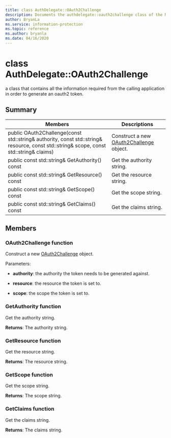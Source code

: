 ```yaml
---
title: class AuthDelegate::OAuth2Challenge 
description: Documents the authdelegate::oauth2challenge class of the Microsoft Information Protection (MIP) SDK.
author: BryanLa
ms.service: information-protection
ms.topic: reference
ms.author: bryanla
ms.date: 04/16/2020
---
```


# class AuthDelegate::OAuth2Challenge 
a class that contains all the information required from the calling application in order to generate an oauth2 token.
  
## Summary
 Members                        | Descriptions                                
--------------------------------|---------------------------------------------
public OAuth2Challenge(const std::string& authority, const std::string& resource, const std::string& scope, const std::string& claims)  |  Construct a new [OAuth2Challenge](#classAuthDelegate_1_1OAuth2Challenge) object.
public const std::string& GetAuthority() const  |  Get the authority string.
public const std::string& GetResource() const  |  Get the resource string.
public const std::string& GetScope() const  |  Get the scope string.
public const std::string& GetClaims() const  |  Get the claims string.
  
## Members
  
### OAuth2Challenge function
Construct a new [OAuth2Challenge](undefined) object.

Parameters:  
* **authority**: the authority the token needs to be generated against. 


* **resource**: the resource the token is set to. 


* **scope**: the scope the token is set to.


  
### GetAuthority function
Get the authority string.

  
**Returns**: The authority string.
  
### GetResource function
Get the resource string.

  
**Returns**: The resource string.
  
### GetScope function
Get the scope string.

  
**Returns**: The scope string.
  
### GetClaims function
Get the claims string.

  
**Returns**: The claims string.